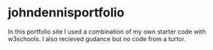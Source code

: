 # johndennisportfolio
In this portfolio site I used a combination of my own starter code with w3schools. I also recieved gudance but no code from a turtor.

